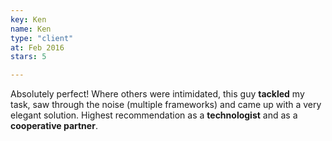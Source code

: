 ```yaml
--- 
key: Ken
name: Ken
type: "client"
at: Feb 2016
stars: 5

---
```


Absolutely perfect! Where others were intimidated, this guy **tackled** my task, saw through the noise (multiple frameworks) and came up with a very elegant solution.
Highest recommendation as a **technologist** and as a **cooperative partner**.